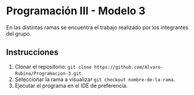 # Programación III - Modelo 3

En las distintas ramas se encuentra el trabajo realizado por los integrantes del grupo.

## Instrucciones

1) Clonar el repositorio: ``git clone https://github.com/Alvaro-Rubina/Programacion-3.git``.
2) Seleccionar la rama a visualizar ``git checkout nombre-de-la-rama``.
3) Ejecutar el programa en el IDE de preferencia.

